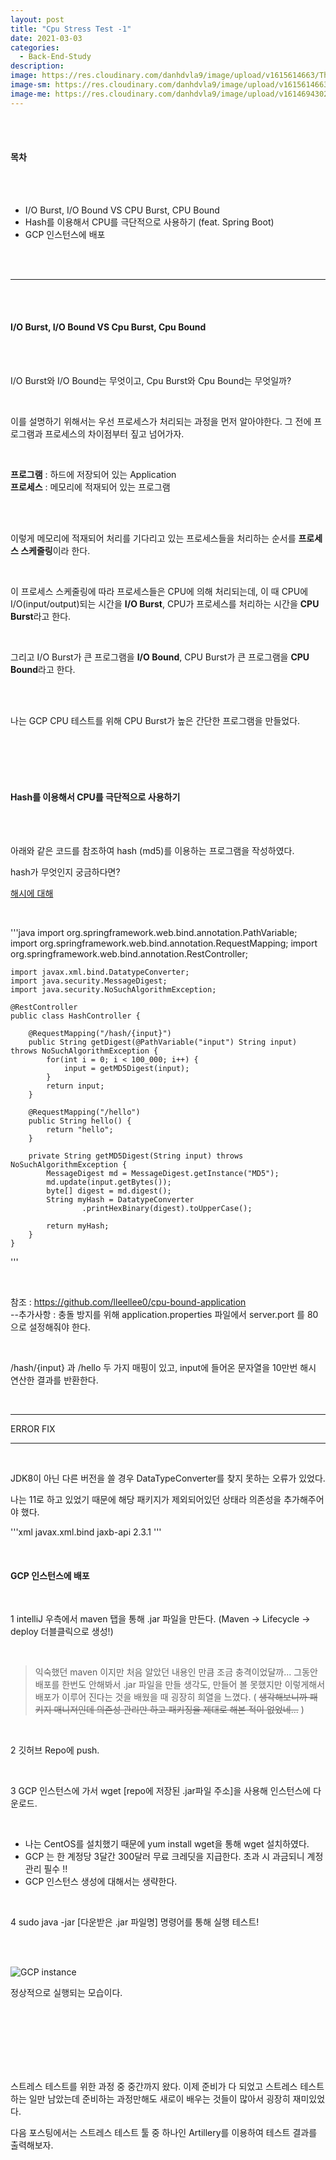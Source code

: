 ```yaml
---
layout: post	
title: "Cpu Stress Test -1"
date: 2021-03-03
categories:
  - Back-End-Study
description:
image: https://res.cloudinary.com/danhdvla9/image/upload/v1615614663/Thumbnails/cpu_cieppp.jpg
image-sm: https://res.cloudinary.com/danhdvla9/image/upload/v1615614663/Thumbnails/cpu_cieppp.jpg
image-me: https://res.cloudinary.com/danhdvla9/image/upload/v1614694302/Blacksmith_vqd5bz.png
---
```


<br>
<br>

#### 목차

<br>
<br>
<ul>
	<li>I/O Burst, I/O Bound VS CPU Burst, CPU Bound</li>
	<li>Hash를 이용해서 CPU를 극단적으로 사용하기 (feat. Spring Boot)</li>
	<li>GCP 인스턴스에 배포</li>
</ul>
<br>
<br>

---

<br>
<br>

#### I/O Burst, I/O Bound VS Cpu Burst, Cpu Bound

<br>
<br>

I/O Burst와 I/O Bound는 무엇이고, Cpu Burst와 Cpu Bound는 무엇일까?

<br>

이를 설명하기 위해서는 우선 프로세스가 처리되는 과정을 먼저 알아야한다.
그 전에 프로그램과 프로세스의 차이점부터 짚고 넘어가자.

<br>

**프로그램** : 하드에 저장되어 있는 Application <br>
**프로세스** : 메모리에 적재되어 있는 프로그램

<br>
<br>

이렇게 메모리에 적재되어 처리를 기다리고 있는 프로세스들을 처리하는 순서를 **프로세스 스케줄링**이라 한다.

<br>

이 프로세스 스케줄링에 따라 프로세스들은 CPU에 의해 처리되는데, 이 때 CPU에 I/O(input/output)되는 시간을 **I/O Burst**, CPU가 프로세스를 처리하는 시간을 **CPU Burst**라고 한다.

<br>

그리고 I/O Burst가 큰 프로그램을 **I/O Bound**, CPU Burst가 큰 프로그램을 **CPU Bound**라고 한다.

<br>
<br>

나는 GCP CPU 테스트를 위해 CPU Burst가 높은 간단한 프로그램을 만들었다. 

<br>
<br>
<br>
<br>

#### Hash를 이용해서 CPU를 극단적으로 사용하기

<br>
<br>

아래와 같은 코드를 참조하여 hash (md5)를 이용하는 프로그램을 작성하였다. 

hash가 무엇인지 궁금하다면? 

[해시에 대해](https://medium.com/@yeon22/crypto-%ED%95%B4%EC%8B%9C-hash-%EB%9E%80-6962be197523)

<br> 

'''java
	import org.springframework.web.bind.annotation.PathVariable;
	import org.springframework.web.bind.annotation.RequestMapping;
	import org.springframework.web.bind.annotation.RestController;

	import javax.xml.bind.DatatypeConverter;
	import java.security.MessageDigest;
	import java.security.NoSuchAlgorithmException;

	@RestController
	public class HashController {

		@RequestMapping("/hash/{input}")
		public String getDigest(@PathVariable("input") String input) throws NoSuchAlgorithmException {
		    for(int i = 0; i < 100_000; i++) {
		        input = getMD5Digest(input);
		    }
		    return input;
		}

		@RequestMapping("/hello")
		public String hello() {
		    return "hello";
		}

		private String getMD5Digest(String input) throws NoSuchAlgorithmException {
		    MessageDigest md = MessageDigest.getInstance("MD5");
		    md.update(input.getBytes());
		    byte[] digest = md.digest();
		    String myHash = DatatypeConverter
		            .printHexBinary(digest).toUpperCase();

		    return myHash;
		}
	}
'''

<br>

참조 : https://github.com/lleellee0/cpu-bound-application <br>
--추가사항 : 충돌 방지를 위해 application.properties 파일에서 server.port 를 80으로 설정해줘야 한다. <br>

<br>

/hash/{input} 과 /hello 두 가지 매핑이 있고, input에 들어온 문자열을 10만번 해시 연산한 결과를 반환한다.

<br>

---

ERROR FIX

---

<br>

JDK8이 아닌 다른 버전을 쓸 경우 DataTypeConverter를 찾지 못하는 오류가 있었다.

나는 11로 하고 있었기 때문에 해당 패키지가 제외되어있던 상태라 의존성을 추가해주어야 했다. 

'''xml
	<dependency>
		<groupId>javax.xml.bind</groupId>
		<artifactId>jaxb-api</artifactId>
		<version>2.3.1</version>
	</dependency>
'''

<br>

#### GCP 인스턴스에 배포 

<br>

1 intelliJ 우측에서 maven 탭을 통해 .jar 파일을 만든다. (Maven -> Lifecycle -> deploy 더블클릭으로 생성!)

<br>

> 익숙했던 maven 이지만 처음 알았던 내용인 만큼 조금 충격이었달까...
> 그동안 배포를 한번도 안해봐서 .jar 파일을 만들 생각도, 만들어 볼 못했지만 
> 이렇게해서 배포가 이루어 진다는 것을 배웠을 때 굉장히 희열을 느꼈다.
> ( ~~생각해보니까 패키지 매니저인데 의존성 관리만 하고 패키징을 제대로 해본 적이 없었네...~~ )

<br>

2 깃허브 Repo에 push.

<br>

3 GCP 인스턴스에 가서 wget [repo에 저장된 .jar파일 주소]을 사용해 인스턴스에 다운로드.

<br>

 - 나는 CentOS를 설치했기 때문에 yum install wget을 통해 wget 설치하였다. <br> 
 - GCP 는 한 계정당 3달간 300달러 무료 크레딧을 지급한다. 초과 시 과금되니 계정관리 필수 !! <br>
 - GCP 인스턴스 생성에 대해서는 생략한다. <br>

<br>

4 sudo java -jar [다운받은 .jar 파일명] 명령어를 통해 실행 테스트! 

<br>
<br>

![GCP instance](https://res.cloudinary.com/danhdvla9/image/upload/v1614939147/%EC%8A%A4%ED%81%AC%EB%A6%B0%EC%83%B7_2021-03-05_19-07-13_m3hhzt.png "구동테스트")

정상적으로 실행되는 모습이다. 

<br>
<br>
<br>
<br>
<br>
<br>

스트레스 테스트를 위한 과정 중 중간까지 왔다. 이제 준비가 다 되었고 스트레스 테스트하는 일만 남았는데 준비하는 과정만해도 새로이 배우는 것들이 많아서 굉장히 재미있었다. <br>

다음 포스팅에서는 스트레스 테스트 툴 중 하나인 Artillery를 이용하여 테스트 결과를 출력해보자.
